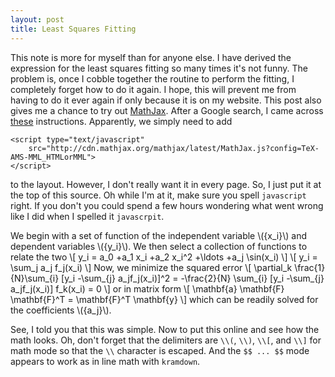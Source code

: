 ```yaml
---
layout: post
title: Least Squares Fitting
---
```


<script type="text/javascript"
    src="http://cdn.mathjax.org/mathjax/latest/MathJax.js?config=TeX-AMS-MML_HTMLorMML">
</script>

This note is more for myself than for anyone else.  I have derived the
expression for the least squares fitting so many times it's not funny.
The problem is, once I cobble together the routine to perform the
fitting, I completely forget how to do it again.  I hope, this will
prevent me from having to do it ever again if only because it is on my
website.  This post also gives me a chance to try out [MathJax].  After
a Google search, I came across [these][sanchez_mathjax_2014]
instructions.  Apparently, we simply need to add

    <script type="text/javascript"
        src="http://cdn.mathjax.org/mathjax/latest/MathJax.js?config=TeX-AMS-MML_HTMLorMML">
    </script>

to the layout.  However, I don't really want it in every page.  So, I
just put it at the top of this source.  Oh while I'm at it, make sure
you spell `javascript` right.  If you don't you could spend a few hours
wondering what went wrong like I did when I spelled it `javascrpit`.

We begin with a set of function of the independent variable
\\(\{x_i\}\\) and dependent variables \\(\{y_i\}\\).  We then select a
collection of functions to relate the two
\\[
    y_i = a_0 +a_1 x_i +a_2 x_i^2 +\ldots +a_j \sin(x_i) 
\\]
\\[
    y_i = \sum_j a_j f_j(x_i)
\\]
Now, we minimize the squared error
\\[
    \partial_k \frac{1}{N}\sum_{i} \[y_i -\sum_{j} a_jf_j(x_i)]^2 =
    -\frac{2}{N} \sum_{i} [y_i -\sum_{j} a_jf_j(x_i)] f_k(x_i) = 0
\\]
or in matrix form
\\[
    \mathbf{a} \mathbf{F} \mathbf{F}^T = \mathbf{F}^T \mathbf{y}
\\]
which can be readily solved for the coefficients \\(\{a_j\}\\).

See, I told you that this was simple.  Now to put this online and see
how the math looks.  Oh, don't forget that the delimiters are `\\(`,
`\\)`, `\\[`, and `\\]` for math mode so that the `\\` character is
escaped.  And the `$$ ... $$` mode appears to work as in line math with
`kramdown`.

[MathJax]: http://www.mathjax.org
[sanchez_mathjax_2014]: http://gastonsanchez.com/blog/opinion/2014/02/16/Mathjax-with-jekyll.html

